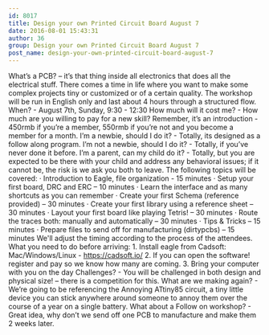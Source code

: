 ```yaml
---
id: 8017
title: Design your own Printed Circuit Board August 7
date: 2016-08-01 15:43:31
author: 36
group: Design your own Printed Circuit Board August 7
post_name: design-your-own-printed-circuit-board-august-7
---
```


What’s a PCB? – it’s that thing inside all electronics that does all the electrical stuff. There comes a time in life where you want to make some complex projects tiny or customized or of a certain quality. The workshop will be run in English only and last about 4 hours through a structured flow. When? - August 7th, Sunday, 9:30 - 12:30 How much will it cost me? - How much are you willing to pay for a new skill? Remember, it’s an introduction - 450rmb if you’re a member, 550rmb if you’re not and you become a member for a month. I’m a newbie, should I do it? - Totally, its designed as a follow along program. I’m not a newbie, should I do it? - Totally, if you’ve never done it before. I’m a parent, can my child do it? - Totally, but you are expected to be there with your child and address any behavioral issues; if it cannot be, the risk is we ask you both to leave. The following topics will be covered: · Introduction to Eagle, file organization - 15 minutes · Setup your first board, DRC and ERC – 10 minutes · Learn the interface and as many shortcuts as you can remember · Create your first Schema (reference provided) – 30 minutes · Create your first library using a reference sheet – 30 minutes · Layout your first board like playing Tetris! – 30 minutes · Route the traces both: manually and automatically – 30 minutes · Tips & Tricks – 15 minutes · Prepare files to send off for manufacturing (dirtypcbs) – 15 minutes We'll adjust the timing according to the process of the attendees. What you need to do before arriving: 1. Install eagle from Cadsoft: Mac/Windows/Linux - https://cadsoft.io/ 2. If you can open the software! register and pay so we know how many are coming. 3. Bring your computer with you on the day Challenges? - You will be challenged in both design and physical size! – there is a competition for this. What are we making again? - We’re going to be referencing the Annoying ATtiny85 circuit, a tiny little device you can stick anywhere around someone to annoy them over the course of a year on a single battery. What about a Follow on workshop? - Great idea, why don’t we send off one PCB to manufacture and make them 2 weeks later.